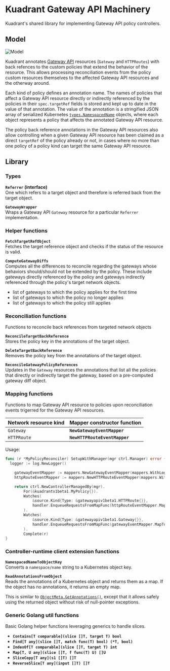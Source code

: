 # Kuadrant Gateway API Machinery

Kuadrant's shared library for implementing Gateway API policy controllers.

## Model

<picture>
  <source media="(prefers-color-scheme: light)" srcset="http://cdn-0.plantuml.com/plantuml/png/ZOx1JeKm44Nt_Of9tMWYF_0MvhrkT4a8EtKnqA4XbfQKQGX_hrHhgb7oTctElNFkUM4C72Sh0lMCpbW2-OXCAsuIS06pbkIfRUl6HwR4mlugSUtjs6zmINHEdyiVN1LS2P7EG1Ndwk531oUOCP3ZXWOXlev0zNpJsKYlES8O3AM8MJEyrvwPz9x9jHD8FUu3eCF-3G8DB-uMdVECF7ft9xD1bOOqg9JaYVzur3MUpvs1z7VzvyvSN7ut3uhgi2ZEv7ISx3i0">
  <img alt="Model" src="http://cdn-0.plantuml.com/plantuml/dpng/ZOx1JeKm44Nt_Of9tMWYF_0MvhrkT4a8EtKnqA4XbfQKQGX_hrHhgb7oTctElNFkUM4C72Sh0lMCpbW2-OXCAsuIS06pbkIfRUl6HwR4mlugSUtjs6zmINHEdyiVN1LS2P7EG1Ndwk531oUOCP3ZXWOXlev0zNpJsKYlES8O3AM8MJEyrvwPz9x9jHD8FUu3eCF-3G8DB-uMdVECF7ft9xD1bOOqg9JaYVzur3MUpvs1z7VzvyvSN7ut3uhgi2ZEv7ISx3i0">
</picture>

<br/>

Kuadrant annotates [Gateway API](https://gateway-api.sigs.k8s.io) resources (`Gateway` and `HTTPRoutes`) with back refences to the custom policies that extend the behavior of the resource.
This allows processing reconciliation events from the policy custom resources themselves to the affected Gateway API resources and the otherway around.

Each kind of policy defines an annotation name. The names of policies that affect a Gateway API resource directly or indirectly referenced by the policies in their `spec.targetRef` fields is stored and kept up to date in the value of that annotation. The value of the annotation is a stringified JSON array of serialized Kubernetes [`types.NamespacedName`](https://pkg.go.dev/k8s.io/apimachinery@v0.27.2/pkg/types#NamespacedName) objects, where each object represents a policy that affects the annotated Gateway API resource.

The policy back reference annotations in the Gateway API resources also allow controlling when a given Gateway API resource has been claimed as a direct `targetRef` of the policy already or not, in cases where no more than one policy of a policy kind can target the same Gateway API resource.

## Library

### Types

**`Referrer` (interface)**<br/>
One which refers to a target object and therefore is referred back from the target object.

**`GatewayWrapper`**<br/>
Wraps a Gateway API `Gateway` resource for a particular `Referrer` implementation.

### Helper functions

**`FetchTargetRefObject`**<br/>
Fetches the target reference object and checks if the status of the resource is valid.

**`ComputeGatewayDiffs`**<br/>
Computes all the differences to reconcile regarding the gateways whose behaviors should/should not be extended by the policy.
These include gateways directly referenced by the policy and gateways indirectly referenced through the policy's target network objects.
- list of gateways to which the policy applies for the first time
- list of gateways to which the policy no longer applies
- list of gateways to which the policy still applies

### Reconciliation functions

Functions to reconcile back references from targeted network objects

**`ReconcileTargetBackReference`**<br/>
Stores the policy key in the annotations of the target object.

**`DeleteTargetBackReference`**<br/>
Removes the policy key from the annotations of the target object.

**`ReconcileGatewayPolicyReferences`**<br/>
Updates in the `Gateway` resources the annotations that list all the policies that directly or indirectly target the gateway, based on a pre-computed gateway diff object.

### Mapping functions

Functions to map Gateway API resource to policies upon reconciliation events trigerred for the Gateway API resources.

| Network resource kind | Mapper constructor function   |
| --------------------- | ----------------------------- |
| `Gateway`             | **`NewGatewayEventMapper`**   |
| `HTTPRoute`           | **`NewHTTPRouteEventMapper`** |

Usage:

```go
func (r *MyPolicyReconciler) SetupWithManager(mgr ctrl.Manager) error {
  logger := log.NewLogger()

	gatewayEventMapper := mappers.NewGatewayEventMapper(mappers.WithLogger(logger))
	httpRouteEventMapper := mappers.NewHTTPRouteEventMapper(mappers.WithLogger(logger))

	return ctrl.NewControllerManagedBy(mgr).
		For(&kuadrantv1beta1.MyPolicy{}).
		Watches(
			&source.Kind{Type: &gatewayapiv1beta1.HTTPRoute{}},
			handler.EnqueueRequestsFromMapFunc(httpRouteEventMapper.MapToRateLimitPolicy),
		).
		Watches(
			&source.Kind{Type: &gatewayapiv1beta1.Gateway{}},
			handler.EnqueueRequestsFromMapFunc(gatewayEventMapper.MapToRateLimitPolicy),
		).
		Complete(r)
}
```

### Controller-runtime client extension functions

**`NamespacedNameToObjectKey`**<br/>
Converts a `namespace/name` string to a Kubernetes object key.

**`ReadAnnotationsFromObject`**<br/>
Reads the annotations of a Kubernetes object and returns them as a map. If the object has no annotations, it returns an empty map.

This is similar to [`ObjectMeta.GetAnnotations()`](https://pkg.go.dev/k8s.io/apimachinery/pkg/apis/meta/v1#ObjectMeta.GetAnnotations), except that it allows safely using the returned object without risk of null-pointer exceptions.

### Generic Golang util functions

Basic Golang helper functions leveraging generics to handle slices.

- **`Contains[T comparable](slice []T, target T) bool`**
- **`Find[T any](slice []T, match func(T) bool) (*T, bool)`**
- **`IndexOf[T comparable](slice []T, target T) int`**
- **`Map[T, U any](slice []T, f func(T) U) []U`**
- **`SliceCopy[T any](s1 []T) []T`**
- **`ReverseSlice[T any](input []T) []T`**
